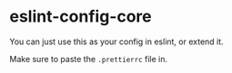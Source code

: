 # eslint-config-core
You can just use this as your config in eslint, or extend it. 

Make sure to paste the `.prettierrc` file in.
